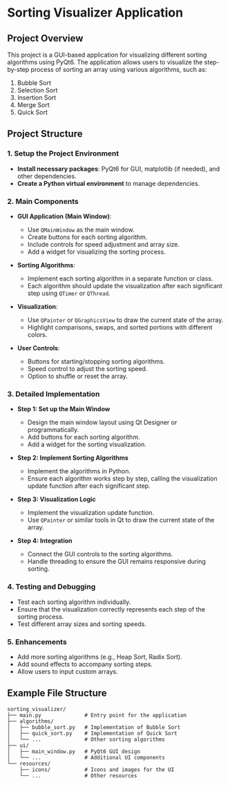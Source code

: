 # Sorting Visualizer Application

## Project Overview
This project is a GUI-based application for visualizing different sorting algorithms using PyQt6. The application allows users to visualize the step-by-step process of sorting an array using various algorithms, such as:

1. Bubble Sort
2. Selection Sort
3. Insertion Sort
4. Merge Sort
5. Quick Sort

## Project Structure

### 1. Setup the Project Environment
- **Install necessary packages**: PyQt6 for GUI, matplotlib (if needed), and other dependencies.
- **Create a Python virtual environment** to manage dependencies.

### 2. Main Components

- **GUI Application (Main Window)**:
  - Use `QMainWindow` as the main window.
  - Create buttons for each sorting algorithm.
  - Include controls for speed adjustment and array size.
  - Add a widget for visualizing the sorting process.

- **Sorting Algorithms**:
  - Implement each sorting algorithm in a separate function or class.
  - Each algorithm should update the visualization after each significant step using `QTimer` or `QThread`.

- **Visualization**:
  - Use `QPainter` or `QGraphicsView` to draw the current state of the array.
  - Highlight comparisons, swaps, and sorted portions with different colors.

- **User Controls**:
  - Buttons for starting/stopping sorting algorithms.
  - Speed control to adjust the sorting speed.
  - Option to shuffle or reset the array.

### 3. Detailed Implementation

- **Step 1: Set up the Main Window**
  - Design the main window layout using Qt Designer or programmatically.
  - Add buttons for each sorting algorithm.
  - Add a widget for the sorting visualization.

- **Step 2: Implement Sorting Algorithms**
  - Implement the algorithms in Python.
  - Ensure each algorithm works step by step, calling the visualization update function after each significant step.

- **Step 3: Visualization Logic**
  - Implement the visualization update function.
  - Use `QPainter` or similar tools in Qt to draw the current state of the array.

- **Step 4: Integration**
  - Connect the GUI controls to the sorting algorithms.
  - Handle threading to ensure the GUI remains responsive during sorting.

### 4. Testing and Debugging
- Test each sorting algorithm individually.
- Ensure that the visualization correctly represents each step of the sorting process.
- Test different array sizes and sorting speeds.

### 5. Enhancements
- Add more sorting algorithms (e.g., Heap Sort, Radix Sort).
- Add sound effects to accompany sorting steps.
- Allow users to input custom arrays.

## Example File Structure

```plaintext
sorting_visualizer/
├── main.py              # Entry point for the application
├── algorithms/
│   ├── bubble_sort.py   # Implementation of Bubble Sort
│   ├── quick_sort.py    # Implementation of Quick Sort
│   └── ...              # Other sorting algorithms
├── ui/
│   ├── main_window.py   # PyQt6 GUI design
│   └── ...              # Additional UI components
└── resources/
    ├── icons/           # Icons and images for the UI
    └── ...              # Other resources


